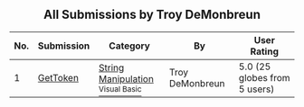 ﻿<div align="center">

## All Submissions by Troy DeMonbreun

</div>

No.  | Submission | Category | By   | User Rating
---- | ---------- | -------- | ---- | -----------
1 | [GetToken<br />](https://github.com/Planet-Source-Code/troy-demonbreun-gettoken__1-1280) | [String Manipulation<br /><sup>Visual Basic</sup>](../ByCategory/string-manipulation__1-5.md) | Troy DeMonbreun | 5.0 (25 globes from 5 users)
